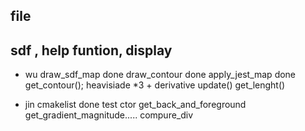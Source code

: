 

## file 
## sdf , help funtion, display



* wu
draw_sdf_map done 
draw_contour done
apply_jest_map done
get_contour();
heavisiade *3 + derivative
update()
get_lenght()

* jin
cmakelist done
test
ctor
get_back_and_foreground
get_gradient_magnitude.....
compure_div
